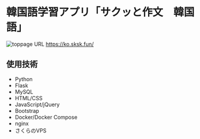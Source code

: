 # 韓国語学習アプリ「サクッと作文　韓国語」
![toppage](https://github.com/yuri-otms/sksks_ko/assets/75471760/fadc65fb-1509-45ad-92a9-896a697e5950)
URL
https://ko.sksk.fun/

## 使用技術
- Python
- Flask
- MySQL
- HTML/CSS
- JavaScript/jQuery
- Bootstrap
- Docker/Docker Compose
- nginx
- さくらのVPS

